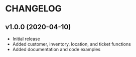 # CHANGELOG

## v1.0.0 (2020-04-10)

* Initial release
* Added customer, inventory, location, and ticket functions
* Added documentation and code examples

